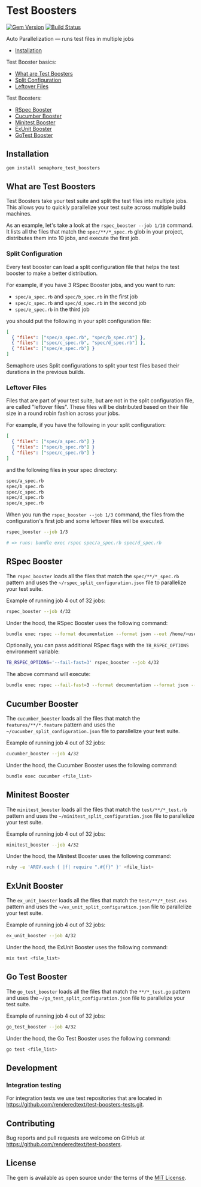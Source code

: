 # Test Boosters

[![Gem Version](https://badge.fury.io/rb/semaphore_test_boosters.svg)](https://badge.fury.io/rb/semaphore_test_boosters)
[![Build Status](https://semaphoreci.com/api/v1/renderedtext/test-boosters/branches/master/badge.svg)](https://semaphoreci.com/renderedtext/test-boosters)

Auto Parallelization &mdash; runs test files in multiple jobs

- [Installation](#installation)

Test Booster basics:

  - [What are Test Boosters](#what-are-test-boosters)
  - [Split Configuration](#split-configuration)
  - [Leftover Files](#split-configuration)

Test Boosters:

  - [RSpec Booster](#rspec-booster)
  - [Cucumber Booster](#cucumber-booster)
  - [Minitest Booster](#minitest-booster)
  - [ExUnit Booster](#ex-unit-booster)
  - [GoTest Booster](#go-test-booster)


## Installation

``` bash
gem install semaphore_test_boosters
````

## What are Test Boosters

Test Boosters take your test suite and split the test files into multiple jobs.
This allows you to quickly parallelize your test suite across multiple build
machines.

As an example, let's take a look at the `rspec_booster --job 1/10` command. It
lists all the files that match the `spec/**/*_spec.rb` glob in your project,
distributes them into 10 jobs, and execute the first job.

### Split Configuration

Every test booster can load a split configuration file that helps the test
booster to make a better distribution.

For example, if you have 3 RSpec Booster jobs, and you want to run:

- `spec/a_spec.rb` and `spec/b_spec.rb` in the first job
- `spec/c_spec.rb` and `spec/d_spec.rb` in the second job
- `spec/e_spec.rb` in the third job

you should put the following in your split configuration file:

``` json
[
  { "files": ["spec/a_spec.rb", "spec/b_spec.rb"] },
  { "files": ["spec/c_spec.rb", "spec/d_spec.rb"] },
  { "files": ["spec/e_spec.rb"] }
]
```

Semaphore uses Split configurations to split your test files based their
durations in the previous builds.

### Leftover Files

Files that are part of your test suite, but are not in the split
configuration file, are called "leftover files". These files will be distributed
based on their file size in a round robin fashion across your jobs.

For example, if you have the following in your split configuration:

``` json
[
  { "files": ["spec/a_spec.rb"] }
  { "files": ["spec/b_spec.rb"] }
  { "files": ["spec/c_spec.rb"] }
]
```

and the following files in your spec directory:

``` bash
spec/a_spec.rb
spec/b_spec.rb
spec/c_spec.rb
spec/d_spec.rb
spec/e_spec.rb
```

When you run the `rspec_booster --job 1/3` command, the files from the
configuration's first job and some leftover files will be executed.

``` bash
rspec_booster --job 1/3

# => runs: bundle exec rspec spec/a_spec.rb spec/d_spec.rb
```

## RSpec Booster

The `rspec_booster` loads all the files that match the `spec/**/*_spec.rb`
pattern and uses the `~/rspec_split_configuration.json` file to parallelize your
test suite.

Example of running job 4 out of 32 jobs:

``` bash
rspec_booster --job 4/32
```

Under the hood, the RSpec Booster uses the following command:

``` bash
bundle exec rspec --format documentation --format json --out /home/<user>/rspec_report.json <file_list>
```

Optionally, you can pass additional RSpec flags with the `TB_RSPEC_OPTIONS`
environment variable:

``` bash
TB_RSPEC_OPTIONS='--fail-fast=3' rspec_booster --job 4/32
```

The above command will execute:

``` bash
bundle exec rspec --fail-fast=3 --format documentation --format json --out /home/<user>/rspec_report.json <file_list>
```

## Cucumber Booster

The `cucumber_booster` loads all the files that match the `features/**/*.feature`
pattern and uses the `~/cucumber_split_configuration.json` file to parallelize
your test suite.

Example of running job 4 out of 32 jobs:

``` bash
cucumber_booster --job 4/32
```

Under the hood, the Cucumber Booster uses the following command:

``` bash
bundle exec cucumber <file_list>
```

## Minitest Booster

The `minitest_booster` loads all the files that match the `test/**/*_test.rb`
pattern and uses the `~/minitest_split_configuration.json` file to parallelize
your test suite.

Example of running job 4 out of 32 jobs:

``` bash
minitest_booster --job 4/32
```

Under the hood, the Minitest Booster uses the following command:

``` bash
ruby -e 'ARGV.each { |f| require ".#{f}" }' <file_list>
```

## ExUnit Booster

The `ex_unit_booster` loads all the files that match the `test/**/*_test.exs`
pattern and uses the `~/ex_unit_split_configuration.json` file to parallelize
your test suite.

Example of running job 4 out of 32 jobs:

``` bash
ex_unit_booster --job 4/32
```

Under the hood, the ExUnit Booster uses the following command:

``` bash
mix test <file_list>
```

## Go Test Booster

The `go_test_booster` loads all the files that match the `**/*_test.go`
pattern and uses the `~/go_test_split_configuration.json` file to parallelize
your test suite.

Example of running job 4 out of 32 jobs:

``` bash
go_test_booster --job 4/32
```

Under the hood, the Go Test Booster uses the following command:

``` bash
go test <file_list>
```

## Development

### Integration testing

For integration tests we use test repositories that are located in
<https://github.com/renderedtext/test-boosters-tests.git>.

## Contributing

Bug reports and pull requests are welcome on GitHub at
https://github.com/renderedtext/test-boosters.

## License

The gem is available as open source under the terms of the
[MIT License](http://opensource.org/licenses/MIT).
